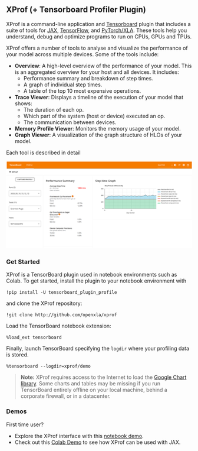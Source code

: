 ## XProf (+ Tensorboard Profiler Plugin)

XProf is a command-line application and [Tensorboard](https://www.tensorflow.org/tensorboard) plugin that includes a
suite of tools for [JAX](https://jax.readthedocs.io/), [TensorFlow](https://www.tensorflow.org/), and
[PyTorch/XLA](https://github.com/pytorch/xla). These tools help you understand, debug and optimize programs to run on
CPUs, GPUs and TPUs.

XProf offers a number of tools to analyse and visualize the
performance of your model across multiple devices. Some of the tools include:

*   **Overview**: A high-level overview of the performance of your model. This
    is an aggregated overview for your host and all devices. It includes:
    *   Performance summary and breakdown of step times.
    *   A graph of individual step times.
    *   A table of the top 10 most expensive operations.
*   **Trace Viewer**: Displays a timeline of the execution of your model that shows:
    *   The duration of each op.
    *   Which part of the system (host or device) executed an op.
    *   The communication between devices.
*   **Memory Profile Viewer**: Monitors the memory usage of your model.
*   **Graph Viewer**: A visualization of the graph structure of HLOs of your model.

Each tool is described in detail 

![Tensorboard overview page](images/tensorboard_overview.png)

### Get Started

XProf is a TensorBoard plugin used in notebook environments such as Colab. To get started, install the plugin to your
notebook environment with

```shell
!pip install -U tensorboard_plugin_profile
```

and clone the XProf repository:

```shell
!git clone http://github.com/openxla/xprof
```

Load the TensorBoard notebook extension:

```shell
%load_ext tensorboard
```

Finally, launch TensorBoard specifying the `logdir` where your profiling data is stored.

```shell
%tensorboard --logdir=xprof/demo
```

> **Note:** XProf requires access to the Internet to load the [Google Chart library](https://developers.google.com/chart/interactive/docs/basic_load_libs#basic-library-loading).
> Some charts and tables may be missing if you run TensorBoard entirely offline on
> your local machine, behind a corporate firewall, or in a datacenter.

### Demos

First time user?

- Explore the XProf interface with this [notebook demo](XProf_Explore.ipynb).
- Check out this [Colab Demo](https://docs.jaxstack.ai/en/latest/JAX_for_LLM_pretraining.html) to see how XProf can be used with JAX.
